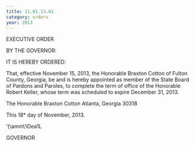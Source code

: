 ```yaml
---
title: 11.01.13.01
category: orders
year: 2013
---
```

 

EXECUTIVE ORDER

BY THE GOVERNOR:

IT IS HEREBY ORDERED:

That, effective November 15, 2013, the Honorable Braxton
Cotton of Fulton County, Georgia, be and is hereby
appointed as member of the State Board of Pardons and
Paroles, to complete the term of office of the Honorable
Robert Keller, whose term was scheduled to expire
December 31, 2013.

The Honorable Braxton Cotton
Atlanta, Georgia 30318

This 18* day of November, 2013.

‘(\amm\‘iDea1L

GOVERNOR

